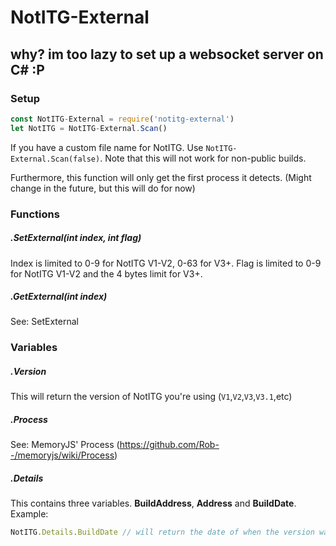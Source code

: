 # NotITG-External
why?
im too lazy to set up a websocket server on C# :P
-----------
### Setup
```javascript
const NotITG-External = require('notitg-external')
let NotITG = NotITG-External.Scan()
```
If you have a custom file name for NotITG. Use `NotITG-External.Scan(false)`.
Note that this will not work for non-public builds.

Furthermore, this function will only get the first process it detects.
(Might change in the future, but this will do for now)

### Functions
##### .SetExternal(int index, int flag)
Index is limited to 0-9 for NotITG V1-V2, 0-63 for V3+.
Flag is limited to 0-9 for NotITG V1-V2 and the 4 bytes limit for V3+.

##### .GetExternal(int index)
See: SetExternal

### Variables
##### .Version
This will return the version of NotITG you're using (`V1`,`V2`,`V3`,`V3.1`,etc)

##### .Process
See: MemoryJS' Process (https://github.com/Rob--/memoryjs/wiki/Process)

##### .Details
This contains three variables.
**BuildAddress**, **Address** and **BuildDate**.
Example:
```javascript
NotITG.Details.BuildDate // will return the date of when the version was built
```

